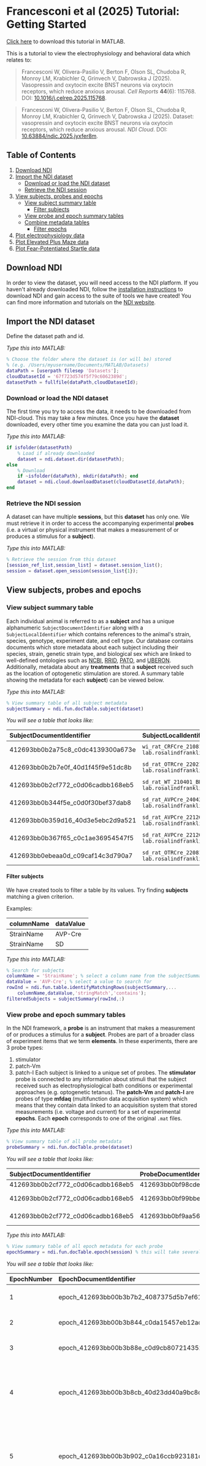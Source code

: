 # Francesconi et al (2025) Tutorial: Getting Started

<a href="https://github.com/VH-Lab/NDI-matlab/raw/refs/heads/main/src/ndi/+ndi/+setup/+conv/+dabrowska/tutorial_gettingstarted.mlx" download>Click here</a> to download this tutorial in MATLAB.

This is a tutorial to view the electrophysiology and behavioral data which relates to:

> Francesconi W, Olivera-Pasilio V, Berton F, Olson SL, Chudoba R, Monroy LM, Krabichler Q, Grinvech V, Dabrowska J (2025). Vasopressin and oxytocin excite BNST neurons via oxytocin receptors, which reduce anxious arousal. *Cell Reports* **44**(6): 115768. DOI: [10.1016/j.celrep.2025.115768](https://doi.org/10.1016/j.celrep.2025.115768).

> Francesconi W, Olivera-Pasilio V, Berton F, Olson SL, Chudoba R, Monroy LM, Krabichler Q, Grinvech V, Dabrowska J (2025). Dataset: vasopressin and oxytocin excite BNST neurons via oxytocin receptors, which reduce anxious arousal. *NDI Cloud*. DOI: [10.63884/ndic.2025.jyxfer8m](https://doi.org/10.63884/ndic.2025.jyxfer8m).

## Table of Contents
1. [Download NDI](#NDI)
2. [Import the NDI dataset](#import)
	- [Download or load the NDI dataset](#dataset)
	- [Retrieve the NDI session](#session)
3. [View subjects, probes and epochs](#metadata)
	- [View subject summary table](#subjects)
        - [Filter subjects](#filterSubjects)
    - [View probe and epoch summary tables](#probes)
    - [Combine metadata tables](#combine)
        - [Filter epochs](#filterEpochs)
4. [Plot electrophysiology data](#electrophysiology)
5. [Plot Elevated Plus Maze data](#EPM)
6. [Plot Fear-Potentiated Startle data](#FPS)

## Download NDI <a name="NDI"></a>
In order to view the dataset, you will need access to the NDI platform. If you haven't already downloaded NDI, follow the [installation instructions](https://vh-lab.github.io/NDI-matlab/NDI-matlab/installation/) to download NDI and gain access to the suite of tools we have created! You can find more information and tutorials on the [NDI website](https://vh-lab.github.io/NDI-matlab/NDI-matlab/).

## Import the NDI dataset <a name="import"></a>
Define the dataset path and id.

*Type this into MATLAB:*
```matlab
% Choose the folder where the dataset is (or will be) stored
% (e.g. /Users/myusername/Documents/MATLAB/Datasets)
dataPath = [userpath filesep 'Datasets'];
cloudDatasetId = '67f723d574f5f79c6062389d';
datasetPath = fullfile(dataPath,cloudDatasetId);
```

### Download or load the NDI dataset <a name="dataset"></a>
The first time you try to access the data, it needs to be downloaded from NDI-cloud. This may take a few minutes. Once you have the **dataset** downloaded, every other time you examine the data you can just load it.

*Type this into MATLAB:*
```matlab
if isfolder(datasetPath)
    % Load if already downloaded
    dataset = ndi.dataset.dir(datasetPath);
else
    % Download
    if ~isfolder(dataPath), mkdir(dataPath); end
    dataset = ndi.cloud.downloadDataset(cloudDatasetId,dataPath);
end
```

### Retrieve the NDI session <a name="session"></a>
A dataset can have multiple **sessions**, but this **dataset** has only one. We must retrieve it in order to access the accompanying experimental **probes** (i.e. a virtual or physical instrument that makes a measurement of or produces a stimulus for a **subject**).

*Type this into MATLAB:*
```matlab
% Retrieve the session from this dataset
[session_ref_list,session_list] = dataset.session_list();
session = dataset.open_session(session_list{1});
```

## View subjects, probes and epochs <a name="metadata"></a>

### View subject summary table <a name="subjects"></a>
Each individual animal is referred to as a **subject** and has a unique alphanumeric `SubjectDocumentIdentifier` along with a `SubjectLocalIdentifier` which contains references to the animal's strain, species, genotype, experiment date, and cell type. Our database contains documents which store metadata about each subject including their species, strain, genetic strain type, and biological sex which are linked to well-defined ontologies such as [NCBI](https://www.ncbi.nlm.nih.gov/Taxonomy/Browser/wwwtax.cgi?mode=Info&id=10116&lvl=3&lin=f&keep=1&srchmode=1&unlock), [RRID](https://rgd.mcw.edu/rgdweb/report/strain/main.html?id=13508588), [PATO](https://www.ebi.ac.uk/ols4/ontologies/pato/classes/http%253A%252F%252Fpurl.obolibrary.org%252Fobo%252FPATO_0000384), and [UBERON](https://www.ebi.ac.uk/ols4/ontologies/uberon/classes/http%253A%252F%252Fpurl.obolibrary.org%252Fobo%252FUBERON_0001880). Additionally, metadata about any **treatments** that a **subject** received such as the location of optogenetic stimulation are stored. A summary table showing the metadata for each **subject**) can be viewed below.

*Type this into MATLAB:*
```matlab
% View summary table of all subject metadata
subjectSummary = ndi.fun.docTable.subject(dataset)
```

*You will see a table that looks like:*

| SubjectDocumentIdentifier | SubjectLocalIdentifier | StrainName | StrainOntology | BackgroundStrainName | BackgroundStrainOntology | GeneticStrainTypeName | SpeciesName | SpeciesOntology | BiologicalSexName | BiologicalSexOntology | OptogeneticTetanusStimulationTargetLocationName | OptogeneticTetanusStimulationTargetLocationOntology |
| :--- | :--- | :--- | :--- | :--- | :--- | :--- | :--- | :--- | :--- | :--- | :--- | :--- |
| 412693bb0b2a75c8_c0dc4139300a673e | `wi_rat_CRFCre_210818_BNST@dabrowska-lab.rosalindfranklin.edu` | CRF-Cre | | WI | RRID:RGD_13508588 | knockin | Rattus norvegicus | NCBITaxon:10116 | male | PATO:0000384 | | |
| 412693bb0b2b7e0f_40d1f45f9e51dc8b | `sd_rat_OTRCre_220214_BNST@dabrowska-lab.rosalindfranklin.edu` | OTR-IRES-Cre | | SD | RRID:RGD_70508 | knockin | Rattus norvegicus | NCBITaxon:10116 | male | PATO:0000384 | | |
| 412693bb0b2cf772_c0d06cadbb168eb5 | `sd_rat_WT_210401_BNSTIII@dabrowska-lab.rosalindfranklin.edu` | SD | RRID:RGD_70508 | | | wildtype | Rattus norvegicus | NCBITaxon:10116 | male | PATO:0000384 | | |
| 412693bb0b344f5e_c0d0f30bef37dab8 | `sd_rat_AVPCre_240425_BNSTI_PVN@dabrowska-lab.rosalindfranklin.edu` | AVP-Cre | | SD | RRID:RGD_70508 | knockin | Rattus norvegicus | NCBITaxon:10116 | male | PATO:0000384 | paraventricular nucleus of hypothalamus | UBERON:0001930 |
| 412693bb0b359d16_40d3e5ebc2d9a521 | `sd_rat_AVPCre_221202_BNSTIII_SCN@dabrowska-lab.rosalindfranklin.edu` |  AVP-Cre| | SD | RRID:RGD_70508 | knockin | Rattus norvegicus | NCBITaxon:10116 | male | PATO:0000384 | suprachiasmatic nucleus | UBERON:0002034 |
| 412693bb0b367f65_c0c1ae36954547f5 | `sd_rat_AVPCre_221205_BNSTI_SON@dabrowska-lab.rosalindfranklin.edu` | AVP-Cre | | SD | RRID:RGD_70508 | knockin | Rattus norvegicus | NCBITaxon:10116 | male | PATO:0000384 | supraoptic nucleus | UBERON:0001929 |
| 412693bb0ebeaa0d_c09caf14c3d790a7 | `sd_rat_OTRCre_220819_175@dabrowska-lab.rosalindfranklin.edu` | OTR-IRES-Cre | | SD | RRID:RGD_70508 | knockin | Rattus norvegicus | NCBITaxon:10116 | male | PATO:0000384 | | |

#### Filter subjects <a name="filterSubjects"></a>
We have created tools to filter a table by its values. Try finding **subjects** matching a given criterion.

Examples:

| columnName | dataValue |
| :--- | :--- |
| StrainName | AVP-Cre |
| StrainName | SD |

*Type this into MATLAB:*
```matlab
% Search for subjects
columnName = 'StrainName'; % select a column name from the subjectSummary table
dataValue = 'AVP-Cre'; % select a value to search for
rowInd = ndi.fun.table.identifyMatchingRows(subjectSummary,...
    columnName,dataValue,'stringMatch','contains');
filteredSubjects = subjectSummary(rowInd,:)
```

### View probe and epoch summary tables <a name="probes"></a>
In the NDI framework, a **probe** is an instrument that makes a measurement of or produces a stimulus for a **subject**. Probes are part of a broader class of experiment items that we term **elements**. In these experiments, there are 3 probe types:
1. stimulator
2. patch-Vm
3. patch-I
Each subject is linked to a unique set of probes. The **stimulator** probe is connected to any information about stimuli that the subject received such as electrophysiological bath conditions or experimental approaches (e.g. optogenetic tetanus). The **patch-Vm** and **patch-I** are probes of type **mfdaq** (multifunction data acquisition system) which means that they contain data linked to an acquisition system that stored measurements (i.e. voltage and current) for a set of experimental **epochs**. Each **epoch** corresponds to one of the original `.mat` files.

*Type this into MATLAB:*
```matlab
% View summary table of all probe metadata
probeSummary = ndi.fun.docTable.probe(dataset)
```

*You will see a table that looks like:*

| SubjectDocumentIdentifier | ProbeDocumentIdentifier | ProbeName | ProbeType | ProbeReference | ProbeLocationName | ProbeLocationOntology | CellTypeName | CellTypeOntology |
| :--- | :--- | :--- | :--- | :--- | :--- | :--- | :--- | :--- |
| 412693bb0b2cf772_c0d06cadbb168eb5 | 412693bb0bf98cde_40ce5a2a60a82dd2 | bath_210401_BNSTIII_a | stimulator | [1] | | | | |
| 412693bb0b2cf772_c0d06cadbb168eb5 | 412693bb0bf99bbe_c0cb88b37570afba | Vm_210401_BNSTIII_a | patch-Vm | [1] | bed nucleus of stria terminalis (BNST) | UBERON:0001880 | Type III BNST neuron | EMPTY:00000170 |
| 412693bb0b2cf772_c0d06cadbb168eb5 | 412693bb0bf9aa56_40ca24db9ac1470d | I_210401_BNSTIII_a | patch-I | [1] | bed nucleus of stria terminalis (BNST) | UBERON:0001880 | Type III BNST neuron | EMPTY:00000170 |

*Type this into MATLAB:*
```matlab
% View summary table of all epoch metadata for each probe
epochSummary = ndi.fun.docTable.epoch(session) % this will take several minutes
```

*You will see a table that looks like:*

| EpochNumber | EpochDocumentIdentifier | ProbeDocumentIdentifier | SubjectDocumentIdentifier | local_t0 | local_t1 | global_t0 | global_t1 | MixtureName | MixtureOntology | ApproachName | ApproachOntology |
| :--- | :--- | :--- | :--- | :--- | :--- | :--- | :--- | :--- | :--- | :--- | :--- |
| 1 | epoch_412693bb00b3b7b2_4087375d5b7ef613 | 412693bb0bf4b173_40d91734313482e2 | 412693bb0b2a75c8_c0dc4139300a673e | 0 | 76.9805 | 18-Aug-2021 15:29:59 | 18-Aug-2021 15:31:16 | arginine-vasopressin | NCIm:C1098706 | | |
| 2 | epoch_412693bb00b3b844_c0da15457eb12ac4 | 412693bb0bf4b173_40d91734313482e2 | 412693bb0b2a75c8_c0dc4139300a673e | 0 | 76.9388 | 18-Aug-2021 15:31:25 | 18-Aug-2021 15:32:42 | arginine-vasopressin | NCIm:C1098706 | | |
| 3 | epoch_412693bb00b3b88e_c0d9cb8072143524 | 412693bb0bf4b173_40d91734313482e2 | 412693bb0b2a75c8_c0dc4139300a673e | 0 | 76.9419 | 18-Aug-2021 15:32:50 | 18-Aug-2021 15:34:07 | arginine-vasopressin | NCIm:C1098706 | | |
| 4 | epoch_412693bb00b3b8cb_40d23dd40a9bc8c5 | 412693bb0bf4b173_40d91734313482e2 | 412693bb0b2a75c8_c0dc4139300a673e | 0 | 76.9453 | 18-Aug-2021 15:43:48 | 18-Aug-2021 15:45:05 | sodium chloride,potassium chloride,sodium bicarbonate,sodium phosphate, monobasic, anhydrous,calcium chloride dihydrate,D-glucose,magnesium chloride hexahydrate,pH,carbogen,osm | NCIm:C0037494,NCIm:C0032825,NCIm:C0074722,NCIm:C1165377,CHEBI:86158,NCIm:C0017725,NCIm:C0724622,NCIm:C4048290,NCIm:CL1445492,NCIm:C0439186 | | |
| 5 | epoch_412693bb00b3b902_c0a16ccb923181df | 412693bb0bf4b173_40d91734313482e2 | 412693bb0b2a75c8_c0dc4139300a673e | 0 | 76.9333 | 18-Aug-2021 15:22:55 | 18-Aug-2021 15:24:12 | sodium chloride,potassium chloride,sodium bicarbonate,sodium phosphate, monobasic, anhydrous,calcium chloride dihydrate,D-glucose,magnesium chloride hexahydrate,pH,carbogen,osm | NCIm:C0037494,NCIm:C0032825,NCIm:C0074722,NCIm:C1165377,CHEBI:86158,NCIm:C0017725,NCIm:C0724622,NCIm:C4048290,NCIm:CL1445492,NCIm:C0439186 | | |
| 6 | epoch_412693bb00b3b93f_c0d772aceb6a808d | 412693bb0bf4b173_40d91734313482e2 | 412693bb0b2a75c8_c0dc4139300a673e | 0 | 76.9298 | 18-Aug-2021 15:24:17 | 18-Aug-2021 15:25:34 | sodium chloride,potassium chloride,sodium bicarbonate,sodium phosphate, monobasic, anhydrous,calcium chloride dihydrate,D-glucose,magnesium chloride hexahydrate,pH,carbogen,osm | NCIm:C0037494,NCIm:C0032825,NCIm:C0074722,NCIm:C1165377,CHEBI:86158,NCIm:C0017725,NCIm:C0724622,NCIm:C4048290,NCIm:CL1445492,NCIm:C0439186 | | |
| 7 | epoch_412693bb00b3b974_c0d54f2d1e92c305 | 412693bb0bf4b173_40d91734313482e2 | 412693bb0b2a75c8_c0dc4139300a673e | 0 | 76.9375 | 18-Aug-2021 15:25:43 | 18-Aug-2021 15:27:00 | sodium chloride,potassium chloride,sodium bicarbonate,sodium phosphate, monobasic, anhydrous,calcium chloride dihydrate,D-glucose,magnesium chloride hexahydrate,pH,carbogen,osm | NCIm:C0037494,NCIm:C0032825,NCIm:C0074722,NCIm:C1165377,CHEBI:86158,NCIm:C0017725,NCIm:C0724622,NCIm:C4048290,NCIm:CL1445492,NCIm:C0439186 | | |

### Combine metadata tables <a name="combine"></a>
Let's combine all metadata so that there is one row per **epoch**.

*Type this into MATLAB:*
```matlab
% Combine all metadata into one table
combinedSummary = ndi.fun.table.join({subjectSummary,probeSummary,epochSummary},...
    'uniqueVariables','EpochDocumentIdentifier');
combinedSummary = ndi.fun.table.moveColumnsLeft(combinedSummary,...
    {'SubjectLocalIdentifier','EpochNumber'})
```

*You will see a table that looks like:*

| SubjectLocalIdentifier | EpochNumber | EpochDocumentIdentifier | SubjectDocumentIdentifier | SpeciesName | SpeciesOntology | StrainName | StrainOntology | GeneticStrainTypeName | BiologicalSexName | BiologicalSexOntology | OptogeneticTetanusStimulationTargetLocationName | OptogeneticTetanusStimulationTargetLocationOntology | ProbeDocumentIdentifier | ProbeName | ProbeType | ProbeReference | ProbeLocationName | ProbeLocationOntology | cellTypeName | cellTypeOntology | local_t0 | local_t1 | global_t0 | global_t1 | MixtureName | MixtureOntology | ApproachName | ApproachOntology |
| :--- | :--- | :--- | :--- | :--- | :--- | :--- | :--- | :--- | :--- | :--- | :--- | :--- | :--- | :--- | :--- | :--- | :--- | :--- | :--- | :--- | :--- | :--- | :--- | :--- | :--- | :--- | :--- | :--- |
| `wi_rat_CRFCre_210818_BNST@dabrowska-lab.rosalindfranklin.edu` | 1 | epoch_412693bb00b3b7b2_4087375d5b7ef613 | 412693bb0b2a75c8_c0dc4139300a673e | Rattus norvegicus | NCBITaxon:10116 | CRF-Cre, WI | RRID:RGD_13508588 | wildtype, knockin | male | PATO:0000384 | | | 412693bb0bf4b173_40d91734313482e2,412693bb0bf4df3a_c0d30c9167e204ef,412693bb0bf4f693_40c45799b1c5e963 | bath_210818_BNST_a,Vm_210818_BNST_a,I_210818_BNST_a | stimulator,patch-Vm,patch-I | [1] | bed nucleus of stria terminalis (BNST) | UBERON:0001880 | | | 0 | 76.9805 | 18-Aug-2021 15:29:59 | 18-Aug-2021 15:31:16 | arginine-vasopressin | NCIm:C1098706 | | |
| `wi_rat_CRFCre_210818_BNST@dabrowska-lab.rosalindfranklin.edu` | 2 | epoch_412693bb00b3b844_c0da15457eb12ac4 | 412693bb0b2a75c8_c0dc4139300a673e | Rattus norvegicus | NCBITaxon:10116 | CRF-Cre, WI | RRID:RGD_13508588 | wildtype, knockin | male | PATO:0000384 | | | 412693bb0bf4b173_40d91734313482e2,412693bb0bf4df3a_c0d30c9167e204ef,412693bb0bf4f693_40c45799b1c5e963 | bath_210818_BNST_a,Vm_210818_BNST_a,I_210818_BNST_a | stimulator,patch-Vm,patch-I | [1] | bed nucleus of stria terminalis (BNST) | UBERON:0001880 | | | 0 | 76.9388 | 18-Aug-2021 15:31:25 | 18-Aug-2021 15:32:42 | arginine-vasopressin | NCIm:C1098706 | | |
| `wi_rat_CRFCre_210818_BNST@dabrowska-lab.rosalindfranklin.edu` | 3 | epoch_412693bb00b3b88e_c0d9cb8072143524 | 412693bb0b2a75c8_c0dc4139300a673e | Rattus norvegicus | NCBITaxon:10116 | CRF-Cre, WI | RRID:RGD_13508588 | wildtype, knockin | male | PATO:0000384 | | | 412693bb0bf4b173_40d91734313482e2,412693bb0bf4df3a_c0d30c9167e204ef,412693bb0bf4f693_40c45799b1c5e963 | bath_210818_BNST_a,Vm_210818_BNST_a,I_210818_BNST_a | stimulator,patch-Vm,patch-I | [1] | bed nucleus of stria terminalis (BNST) | UBERON:0001880 | | | 0 | 76.9419 | 18-Aug-2021 15:32:50 | 18-Aug-2021 15:34:07 | arginine-vasopressin | NCIm:C1098706 | | |
| `wi_rat_CRFCre_210818_BNST@dabrowska-lab.rosalindfranklin.edu` | 4 | epoch_412693bb00b3b8cb_40d23dd40a9bc8c5 | 412693bb0b2a75c8_c0dc4139300a673e | Rattus norvegicus | NCBITaxon:10116 | CRF-Cre, WI | RRID:RGD_13508588 | wildtype, knockin | male | PATO:0000384 | | | 412693bb0bf4b173_40d91734313482e2,412693bb0bf4df3a_c0d30c9167e204ef,412693bb0bf4f693_40c45799b1c5e963 | bath_210818_BNST_a,Vm_210818_BNST_a,I_210818_BNST_a | stimulator,patch-Vm,patch-I | [1] | bed nucleus of stria terminalis (BNST) | UBERON:0001880 | | | 0 | 76.9453 | 18-Aug-2021 15:43:48 | 18-Aug-2021 15:45:05 | sodium chloride,potassium chloride,sodium bicarbonate,sodium phosphate, monobasic, anhydrous,calcium chloride dihydrate,D-glucose,magnesium chloride hexahydrate,pH,carbogen,osm | NCIm:C0037494,NCIm:C0032825,NCIm:C0074722,NCIm:C1165377,CHEBI:86158,NCIm:C0017725,NCIm:C0724622,NCIm:C4048290,NCIm:CL1445492,NCIm:C0439186 | | |
| `wi_rat_CRFCre_210818_BNST@dabrowska-lab.rosalindfranklin.edu` | 5 | epoch_412693bb00b3b902_c0a16ccb923181df | 412693bb0b2a75c8_c0dc4139300a673e | Rattus norvegicus | NCBITaxon:10116 | CRF-Cre, WI | RRID:RGD_13508588 | wildtype, knockin | male | PATO:0000384 | | | 412693bb0bf4b173_40d91734313482e2,412693bb0bf4df3a_c0d30c9167e204ef,412693bb0bf4f693_40c45799b1c5e963 | bath_210818_BNST_a,Vm_210818_BNST_a,I_210818_BNST_a | stimulator,patch-Vm,patch-I | [1] | bed nucleus of stria terminalis (BNST) | UBERON:0001880 | | | 0 | 76.9333 | 18-Aug-2021 15:22:55 | 18-Aug-2021 15:24:12 | sodium chloride,potassium chloride,sodium bicarbonate,sodium phosphate, monobasic, anhydrous,calcium chloride dihydrate,D-glucose,magnesium chloride hexahydrate,pH,carbogen,osm | NCIm:C0037494,NCIm:C0032825,NCIm:C0074722,NCIm:C1165377,CHEBI:86158,NCIm:C0017725,NCIm:C0724622,NCIm:C4048290,NCIm:CL1445492,NCIm:C0439186 | | |
| `wi_rat_CRFCre_210818_BNST@dabrowska-lab.rosalindfranklin.edu` | 6 | epoch_412693bb00b3b93f_c0d772aceb6a808d | 412693bb0b2a75c8_c0dc4139300a673e | Rattus norvegicus | NCBITaxon:10116 | CRF-Cre, WI | RRID:RGD_13508588 | wildtype, knockin | male | PATO:0000384 | | | 412693bb0bf4b173_40d91734313482e2,412693bb0bf4df3a_c0d30c9167e204ef,412693bb0bf4f693_40c45799b1c5e963 | bath_210818_BNST_a,Vm_210818_BNST_a,I_210818_BNST_a | stimulator,patch-Vm,patch-I | [1] | bed nucleus of stria terminalis (BNST) | UBERON:0001880 | | | 0 | 76.9298 | 18-Aug-2021 15:24:17 | 18-Aug-2021 15:25:34 | sodium chloride,potassium chloride,sodium bicarbonate,sodium phosphate, monobasic, anhydrous,calcium chloride dihydrate,D-glucose,magnesium chloride hexahydrate,pH,carbogen,osm | NCIm:C0037494,NCIm:C0032825,NCIm:C0074722,NCIm:C1165377,CHEBI:86158,NCIm:C0017725,NCIm:C0724622,NCIm:C4048290,NCIm:CL1445492,NCIm:C0439186 | | |
| `wi_rat_CRFCre_210818_BNST@dabrowska-lab.rosalindfranklin.edu` | 7 | epoch_412693bb00b3b974_c0d54f2d1e92c305 | 412693bb0b2a75c8_c0dc4139300a673e | Rattus norvegicus | NCBITaxon:10116 | CRF-Cre, WI | RRID:RGD_13508588 | wildtype, knockin | male | PATO:0000384 | | | 412693bb0bf4b173_40d91734313482e2,412693bb0bf4df3a_c0d30c9167e204ef,412693bb0bf4f693_40c45799b1c5e963 | bath_210818_BNST_a,Vm_210818_BNST_a,I_210818_BNST_a | stimulator,patch-Vm,patch-I | [1] | bed nucleus of stria terminalis (BNST) | UBERON:0001880 | | | 0 | 76.9375 | 18-Aug-2021 15:25:43 | 18-Aug-2021 15:27:00 | sodium chloride,potassium chloride,sodium bicarbonate,sodium phosphate, monobasic, anhydrous,calcium chloride dihydrate,D-glucose,magnesium chloride hexahydrate,pH,carbogen,osm | NCIm:C0037494,NCIm:C0032825,NCIm:C0074722,NCIm:C1165377,CHEBI:86158,NCIm:C0017725,NCIm:C0724622,NCIm:C4048290,NCIm:CL1445492,NCIm:C0439186 | | |

#### Filter epochs <a name="filterEpochs"></a>
Try finding epochs matching a given criterion.
Examples:

| columnName | dataValue | stringMatch |
| :--- | :--- | :--- |
| ApproachName | optogenetic | contains |
| MixtureName | FE201874 | contains |
| CellTypeName | Type I BNST neuron | identical |
| global_t0 | Jun-2023 | contains |

*Type this into MATLAB:*
```matlab
% Search for epochs
columnName = 'ApproachName';
dataValue = 'optogenetic';
stringMatch = 'contains';
rowInd = ndi.fun.table.identifyMatchingRows(combinedSummary,...
    columnName,dataValue,'stringMatch',stringMatch);
filteredEpochs = combinedSummary(rowInd,:)
```

## Plot electrophysiology data <a name="electrophysiology"></a>
Each **subject** is associated with a set of experimental **epochs**. One **epoch** corresponds to one of the original `.mat` files. Select a **subject** to view that subject's **epochs** and the associated stimulus conditions for each epoch. This may take a minute to load.

*Type this into MATLAB:*
```matlab
% Select a subject
subjectName = 'sd_rat_AVPCre_230706_BNSTIII_SON@dabrowska-lab.rosalindfranklin.edu'; % select a subject
subjectID = subjectSummary.SubjectDocumentIdentifier;
subjectNames = subjectSummary.SubjectLocalIdentifier;
subjectIndex = strcmpi(subjectNames,subjectName);
epochIndex = ndi.fun.table.identifyMatchingRows(combinedSummary,...
    'SubjectDocumentIdentifier',subjectID{subjectIndex});

% Check that the subject has epochs
if ~any(epochIndex)
    error(['This subject is part of the behavioral dataset. ' ...
        'Please select a subject in the electrophysiology dataset.'])
end

% Get the patch-Vm probe
patchVm = session.getprobes('subject_id',subjectID{subjectIndex},...
    'type','patch-Vm');
patchVm = patchVm{1};

% Get the patch-I probe
patchI = session.getprobes('subject_id',subjectID{subjectIndex},...
    'type','patch-I');
patchI = patchI{1};

% View summary table of epochs for this subject
epochConditions = combinedSummary(epochIndex,:)
```

Select an **epoch** to view the associated electrophysiology traces. This may take a minute to load.

*Type this into MATLAB:*
```matlab
% Select an epoch
epochNum = 3; % select an epoch

% Read the patch-Vm timeseries
[dataVm,time] = patchVm.readtimeseries(epochNum,-inf,inf);

% Read the patch-I timeseries
[dataI,~] = patchI.readtimeseries(epochNum,-inf,inf);

% Find indices where traces start and end
traceStarts = find(diff([1;isnan(dataI)]) == -1);
traceEnds = find(diff([isnan(dataI);0]) == 1);

% Get number of current steps and number of timepoints per step
numSteps = numel(traceStarts);
numTimepoints = max(traceEnds - traceStarts) + 1;

% Reformat data into a matrix (time x steps)
timeMatrix = time(1:numTimepoints);
dataVmMatrix = nan(numTimepoints,numSteps);
dataIMatrix = nan(numTimepoints,numSteps);
for i = 1:numSteps
    dataVmMatrix(:,i) = dataVm(traceStarts(i):traceEnds(i));
    dataIMatrix(:,i) = dataI(traceStarts(i):traceEnds(i));
end

% Get current step values
[~,rowInd] = max(abs(dataIMatrix));
colInd = 1:size(dataIMatrix,2);
ind = sub2ind(size(dataIMatrix),rowInd,colInd);
currentSteps = dataIMatrix(ind);

% Plot reformatted traces
figure; hold on; ax = gca;
colormap(ax, turbo); clim(ax, [min(currentSteps) max(currentSteps)]);
colors = turbo(max(currentSteps) - min(currentSteps) + 1);
for i = 1:size(dataVmMatrix, 2) % Iterate through each column of dataVmMatrix
    colorInd = currentSteps(i) - min(currentSteps) + 1;
    plot(ax,timeMatrix, dataVmMatrix(:, i), 'Color', colors(colorInd, :));
end
xlabel('Time (s)'); ylabel('Voltage (mV)')
cb = colorbar(ax); cb.Label.String = 'Current (pA)';
```

*You will see a plot that looks like:*

![Electrophysiology traces](electrophysiology_traces.png)

## Plot Elevated Plus Maze data <a name="EPM"></a>

*Type this into MATLAB:*
```matlab
% Get Elevated Plus Maze documents/table
query = ndi.query('ontologyTableRow.names','contains_string','Elevated Plus Maze');
docsEPM = session.database_search(query);
tableEPM = ndi.fun.doc.ontologyTableRowDoc2Table(docsEPM); tableEPM = tableEPM{1};
varEPM = tableEPM.Properties.VariableNames;

% Get list of all variables
[fullNames,shortNames,ontologyNodes] = ...
    ndi.fun.doc.ontologyTableRowVars(session);

% Reorganize table variables
tableEPM = ndi.fun.table.moveColumnsLeft(tableEPM,{'SubjectLocalIdentifier',...
    'Treatment_CNOOrSalineAdministration','ExperimentalGroupCode',...
    'ElevatedPlusMaze_TestIdentifier','DataExclusionFlag'})
```

*You will see a table that looks like:*

| SubjectLocalIdentifier | Treatment_CNOOrSalineAdministration | ExperimentalGroupCode | ElevatedPlusMaze_TestIdentifier | DataExclusionFlag | ElevatedPlusMaze_OpenArmNorth_Entries | ElevatedPlusMaze_OpenArmSouth_Entries | ElevatedPlusMaze_OpenArmTotalEntries | ElevatedPlusMaze_OpenArmNorth_HeadEntries | ElevatedPlusMaze_OpenArmSouth_HeadEntries | ElevatedPlusMaze_OpenArmTotalHeadEntries | ElevatedPlusMaze_OpenArmNorth_Time | ElevatedPlusMaze_OpenArmSouth_Time | ElevatedPlusMaze_OpenArmTotalTime | ElevatedPlusMaze_OpenArmTotal_PercentTimeDuringTestDuration | ElevatedPlusMaze_OpenArmNorth_LatencyToFirstEntry | ElevatedPlusMaze_OpenArmSouth_LatencyToFirstEntry | ElevatedPlusMaze_OpenArmTotalLatencyToFirstEntry | ElevatedPlusMaze_OpenArmNorth_TimeMovingTowards | ElevatedPlusMaze_OpenArmSouth_TimeMovingTowards | ElevatedPlusMaze_OpenArmTotalTimeMovingTowards | ElevatedPlusMaze_OpenArmNorth_TimeFreezing | ElevatedPlusMaze_OpenArmSouth_TimeFreezing | ElevatedPlusMaze_OpenArmTotalTimeFreezing | ElevatedPlusMaze_ClosedArmWest_Entries | ElevatedPlusMaze_ClosedArmEast_Entries | ElevatedPlusMaze_ClosedArmTotalEntries | ElevatedPlusMaze_ClosedArmWest_HeadEntries | ElevatedPlusMaze_ClosedArmEast_HeadEntries | ElevatedPlusMaze_ClosedArmTotalHeadEntries | ElevatedPlusMaze_ClosedArmWest_Time | ElevatedPlusMaze_ClosedArmEast_Time | ElevatedPlusMaze_ClosedArmTotalTime | ElevatedPlusMaze_ClosedArmTotal_PercentTimeDuringTestDuration | ElevatedPlusMaze_ClosedArmWest_LatencyToFirstEntry | ElevatedPlusMaze_ClosedArmEast_LatencyToFirstEntry | ElevatedPlusMaze_ClosedArmTotalLatencyToFirstEntry | ElevatedPlusMaze_ClosedArmWest_TimeMovingTowards | ElevatedPlusMaze_ClosedArmEast_TimeMovingTowards | ElevatedPlusMaze_ClosedArmTotalTimeMovingTowards | ElevatedPlusMaze_ClosedArmWest_TimeFreezing | ElevatedPlusMaze_ClosedArmEast_TimeFreezing | ElevatedPlusMaze_ClosedArmTotalTimeFreezing | ElevatedPlusMaze_Center_Entries | ElevatedPlusMaze_Center_HeadEntries | ElevatedPlusMaze_Center_Time | ElevatedPlusMaze_Center_PercentTimeDuringTestDuration | ElevatedPlusMaze_Center_LatencyToFirstEntry | ElevatedPlusMaze_Center_TimeMovingTowards | ElevatedPlusMaze_Center_TimeFreezing | ElevatedPlusMaze_TestDuration |
| :--- | :--- | :--- | :--- | :--- | :--- | :--- | :--- | :--- | :--- | :--- | :--- | :--- | :--- | :--- | :--- | :--- | :--- | :--- | :--- | :--- | :--- | :--- | :--- | :--- | :--- | :--- | :--- | :--- | :--- | :--- | :--- | :--- | :--- | :--- | :--- | :--- | :--- | :--- | :--- | :--- | :--- | :--- | :--- | :--- | :--- | :--- | :--- | :--- | :--- | :--- |
| `sd_rat_OTRCre_220819_175@dabrowska-lab.rosalindfranklin.edu` | Saline | 1 | 18 | false | 4 | 5 | 9 | 13 | 12 | 25 | 46.3 | 59.9 | 106.2 | 35.4000 | 0 | 18.4000 | 18.4 | 101.8 | 90.4 | 192.2 | 2.3 | 7 | 9.3 | 7 | 11 | 18 | 9 | 14 | 23 | 52.6 | 73.4 | 126 | 42 | 49.5 | 39.3 | 88.8 | 99.4 | 94.1 | 193.5 | 0 | 9.3 | 9.3 | 26 | 46 | 67.9000 | 22.6333 | 14.4000 | 188.9000 | 1.5000 | 300 |
| `sd_rat_OTRCre_220819_180@dabrowska-lab.rosalindfranklin.edu` | Saline | 1 | 19 | false | 3 | 3 | 6 | 11 | 12 | 23 | 52.3 | 65.3 | 117.6 | 39.2000 | 0 | 37.3000 | 37.3 | 94.8 | 96.1 | 190.9 | 0 | 13.3 | 13.3 | 4 | 5 | 9 | 8 | 9 | 17 | 62.6 | 39 | 101.6 | 33.8667 | 53.9 | 22.2 | 76.1 | 99.8 | 80.5 | 180.3 | 0 | 0 | 0 | 15 | 40 | 80.8000 | 26.9333 | 18.4000 | 221.7000 | 7.4000 | 300 |
| `sd_rat_OTRCre_220819_181@dabrowska-lab.rosalindfranklin.edu` | CNO | 1 | 26 | false | 4 | 0 | 4 | 9 | 22 | 31 | 8.2 | 0 | 8.2 | 2.7333 | 46.9000 | | 46.9 | 80.3 | 89.4 | 169.7 | 1.3 | 0 | 1.3 | 10 | 15 | 25 | 7 | 19 | 26 | 73.6 | 124.5 | 198.1 | 66.0333 | 9.9 | 1.2 | 11.1 | 128.5 | 100.5 | 229 | 6.8 | 15.1 | 21.9 | 29 | 54 | 93.6000 | 31.2000 | 0 | 254.3000 | 6.6000 | 300 |
| `sd_rat_OTRCre_220819_183@dabrowska-lab.rosalindfranklin.edu` | CNO | 1 | 13 | false | 6 | 4 | 10 | 8 | 13 | 21 | 37.2 | 67.9 | 105.1 | 35.0333 | 0 | 26.7000 | 26.7 | 95.6 | 71.9 | 167.5 | 0 | 7.3 | 7.3 | 4 | 8 | 12 | 11 | 9 | 20 | 59.4 | 68.4 | 127.8 | 42.6000 | 84.4 | 65.2 | 149.6 | 112 | 77.6 | 189.6 | 9 | 3.5 | 12.5 | 22 | 37 | 67.1000 | | 22.9000 | 199 | 10.3000 | 300 |
| `sd_rat_OTRCre_220819_195@dabrowska-lab.rosalindfranklin.edu` | Saline | 1 | 22 | false | 4 | 9 | 13 | 7 | 30 | 37 | 34.5 | 111.2 | 145.7 | 48.5667 | 30.9000 | 45.7000 | 76.6 | 82.9 | 59.3 | 142.2 | 1.9 | 18.3 | 20.2 | 4 | 3 | 7 | 7 | 8 | 15 | 26.4 | 26.3 | 52.7 | 17.5667 | 15.3 | 1.6 | 16.9 | 23.1 | 68.7 | 91.8 | 0 | 0 | 0 | 21 | 46 | 101.6000 | 33.8667 | 0 | 169.1000 | 16.9000 | 300 |

Select a variable to view it's definition and plot the data.

*Type this into MATLAB:*
```matlab
% Define grouping and plotting variables
groupingVariable = 'Treatment_CNOOrSalineAdministration';
plottingVariable = 'ElevatedPlusMaze_OpenArmNorth_Entries'; % select a variable to plot

% Look up the variable in the ontology
termIndex = strcmpi(shortNames,plottingVariable);
termID = ontologyNodes{termIndex};
[id,name,prefix,definition,synonyms,shortName] = ...
    ndi.ontology.lookup(termID);

% Get valid row indices
validationFunc = @(x) isnumeric(x) && isscalar(x) && ~isnan(x);
validRows = ~tableEPM.DataExclusionFlag; % missing mCherry expression
if iscell(tableEPM.(plottingVariable)) % missing data points
    validRows = validRows & cellfun(validationFunc,tableEPM.(plottingVariable)); 
else
    validRows = validRows & arrayfun(validationFunc,tableEPM.(plottingVariable));
end

% Display the variable's id, name, definition, and short name
termInfo = cell2table({id,name,definition,shortName}',...
    'RowNames',{'id','name','definition','shortName'},...
    'VariableNames',{'value'})
```

*You will see a table that looks like:*

| Property | Value |
| :--- | :--- |
| id | EMPTY:00000100 |
| name | Elevated Plus Maze: open arm (north) - entries |
| definition | In the Elevated Plus Maze task, this counts the number of times the animal's body (typically defined by its center point or a significant portion) fully enters the user-defined zone designated as 'Open Arm (North)'. The 'Open Arm (North)' is one of the two open arms, distinguished by its assigned 'north' orientation or designation in the experimental setup. Unit of measure: count |
| shortName | ElevatedPlusMaze_OpenArmNorth_Entries |

*Type this into MATLAB:*
```matlab
% Plot data
x = categorical(tableEPM{validRows,groupingVariable});
y = tableEPM{validRows,plottingVariable}; if iscell(y), y = cell2mat(y); end
figure; violinplot(y,x,'GroupOrder',{'Saline','CNO'});
ylabel(fullNames{termIndex})
```

*You will see a plot that looks like:*

![Elevated Plus Maze](elevated_plus_maze.png)

## Plot Fear-Potentiated Startle data <a name="FPS"></a>

*Type this into MATLAB:*
```matlab
% Get Fear-Potentiated documents/table
query = ndi.query('ontologyTableRow.names','contains_string','Fear-Potentiated Startle');
docsFPS = session.database_search(query);
tableFPS = ndi.fun.doc.ontologyTableRowDoc2Table(docsFPS); tableFPS = tableFPS{1};

% Reorganize table variables
tableFPS = ndi.fun.table.moveColumnsLeft(tableFPS,{'Fear_potentiatedStartle_ExperimentalPhaseOrTestName',...
    'SubjectLocalIdentifier'})
```

*You will see a table that looks like:*

| Fear_potentiatedStartle_ExperimentalPhaseOrTestName | SubjectLocalIdentifier | ExperimentalTrialNumber | Fear_potentiatedStartle_TrialTypeIdentifier | Fear_potentiatedStartle_ApparatusChamberIdentifier | ExperimentalGroupCode | AcousticStartleResponse_NumberOfSamples | AcousticStartleResponse_SamplingRate | AcousticStartleResponse_StartleWindowOnsetAmplitude | AcousticStartleResponse_MaximumAmplitude | AcousticStartleResponse_TimeToMaximumAmplitude | AcousticStartleResponse_AverageAmplitude | ExperimentTrialExecutionTimestamp |
| :--- | :--- | :--- | :--- | :--- | :--- | :--- | :--- | :--- | :--- | :--- | :--- | :--- |
| Pre-test 1 | `sd_rat_OTRCre_220819_175@dabrowska-lab.rosalindfranklin.edu` | 1 | Startle 95 dB Trial | 1 | 3 | 200 | 1000 | 2 | 18 | 64 | 5 | 8/19/2022 10:27:46 AM |
| Pre-test 1 | `sd_rat_OTRCre_220819_175@dabrowska-lab.rosalindfranklin.edu` | 2 | Startle 95 dB Trial | 1 | 3 | 200 | 1000 | 2 | 27 | 45 | 6 | 8/19/2022 10:28:19 AM |
| Pre-test 1 | `sd_rat_OTRCre_220819_175@dabrowska-lab.rosalindfranklin.edu` | 3 | Startle 95 dB Trial | 1 | 3 | 200 | 1000 | 2 | 21 | 47 | 4 | 8/19/2022 10:28:52 AM |
| Pre-test 1 | `sd_rat_OTRCre_220819_175@dabrowska-lab.rosalindfranklin.edu` | 4 | Startle 95 dB Trial | 1 | 3 | 200 | 1000 | 4 | 21 | 104 | 6 | 8/19/2022 10:29:24 AM |
| Pre-test 1 | `sd_rat_OTRCre_220819_175@dabrowska-lab.rosalindfranklin.edu` | 5 | Startle 95 dB Trial | 1 | 3 | 200 | 1000 | 62 | 66 | 2 | 13 | 8/19/2022 10:29:57 AM |

We can reanalyze this data to get the values reported in the paper (e.g. % of cued and non-cued fear).

*Type this into MATLAB:*
```matlab
% Get list of all variables
[fullNames,shortNames,ontologyNodes] = ...
    ndi.fun.doc.ontologyTableRowVars(session);

% Get average startle amplitude for each context, subject, and trial
tableStartleAmplitude = groupsummary(tableFPS,...
    {'Fear_potentiatedStartle_ExperimentalPhaseOrTestName','SubjectLocalIdentifier',...
    'Fear_potentiatedStartle_TrialTypeIdentifier'},...
    'mean','AcousticStartleResponse_MaximumAmplitude');
experimentalPhases = unique(tableStartleAmplitude.Fear_potentiatedStartle_ExperimentalPhaseOrTestName);
experimentalPhases = experimentalPhases(contains(experimentalPhases,'Cue test'));

% Get row indices corresponding to each trial type
lightNoiseRows = strcmpi(tableStartleAmplitude.Fear_potentiatedStartle_TrialTypeIdentifier,'FPS (L+N) Testing Trial');
noiseOnlyRows = strcmpi(tableStartleAmplitude.Fear_potentiatedStartle_TrialTypeIdentifier,'FPS (N) Testing Trial');
startleRows = strcmpi(tableStartleAmplitude.Fear_potentiatedStartle_TrialTypeIdentifier,'Startle 95 dB Trial');

% Get tables of startle amplitude for each trial type
tableLightNoise = tableStartleAmplitude(lightNoiseRows,...
    {'Fear_potentiatedStartle_ExperimentalPhaseOrTestName','SubjectLocalIdentifier','mean_AcousticStartleResponse_MaximumAmplitude'});
tableNoiseOnly = tableStartleAmplitude(noiseOnlyRows,...
    {'Fear_potentiatedStartle_ExperimentalPhaseOrTestName','SubjectLocalIdentifier','mean_AcousticStartleResponse_MaximumAmplitude'});
tableStartle = tableStartleAmplitude(startleRows,...
    {'Fear_potentiatedStartle_ExperimentalPhaseOrTestName','SubjectLocalIdentifier','mean_AcousticStartleResponse_MaximumAmplitude'});

% Rename startle amplitude variable
tableLightNoise = renamevars(tableLightNoise,'mean_AcousticStartleResponse_MaximumAmplitude','startleAmplitudeLightNoise');
tableNoiseOnly = renamevars(tableNoiseOnly,'mean_AcousticStartleResponse_MaximumAmplitude','startleAmplitudeNoiseOnly');
tableStartle = renamevars(tableStartle,'mean_AcousticStartleResponse_MaximumAmplitude','startleAmplitudeStartle');

% Join trial type tables
tableCueTest = join(tableLightNoise,tableNoiseOnly,...
    'Keys',{'Fear_potentiatedStartle_ExperimentalPhaseOrTestName','SubjectLocalIdentifier'});
tableCueTest = join(tableCueTest,tableStartle,...
    'Keys',{'Fear_potentiatedStartle_ExperimentalPhaseOrTestName','SubjectLocalIdentifier'});

% Calculate cued fear %
tableCueTest.cuedFear = 100*(tableCueTest.startleAmplitudeLightNoise - ...
    tableCueTest.startleAmplitudeNoiseOnly)./...
    tableCueTest.startleAmplitudeNoiseOnly; % 100*(LN - N)/N

% Calculate non-cued fear %
tableCueTest.nonCuedFear = 100*(tableCueTest.startleAmplitudeNoiseOnly - ...
    tableCueTest.startleAmplitudeStartle)./...
    tableCueTest.startleAmplitudeStartle; % 100*(N - S)/S

varFPS = tableCueTest.Properties.VariableNames;

% Display table
tableCueTest
```

*You will see a table that looks like:*

| Fear_potentiatedStartle_ExperimentalPhaseOrTestName | SubjectLocalIdentifier | startleAmplitudeLightNoise | startleAmplitudeNoiseOnly | startleAmplitudeStartle | cuedFear | nonCuedFear |
| :--- | :--- | :--- | :--- | :--- | :--- | :--- |
| Cue test 1 | `sd_rat_OTRCre_220819_175@dabrowska-lab.rosalindfranklin.edu` | 38.7 | 28.4 | 22.1 | 36.268 | 28.507 |
| Cue test 1 | `sd_rat_OTRCre_220819_180@dabrowska-lab.rosalindfranklin.edu` | 91.5 | 46.1 | 22.5 | 98.482 | 104.89 |
| Cue test 1 | `sd_rat_OTRCre_220819_181@dabrowska-lab.rosalindfranklin.edu` | 87 | 13.8 | 11.5 | 530.43 | 20 |
| Cue test 1 | `sd_rat_OTRCre_220819_183@dabrowska-lab.rosalindfranklin.edu` | 104.5 | 85.9 | 26.8 | 21.653 | 220.52 |
| Cue test 1 | `sd_rat_OTRCre_220819_195@dabrowska-lab.rosalindfranklin.edu` | 214.1 | 36.2 | 53.8 | 491.44 | -32.714 |

Select an experimental phase and plotting variable to plot the data.

*Type this into MATLAB:*
```matlab
% Choose an experimental phase
experimentalPhase = 'Cue test 2'; % select experimental phase

% Define grouping and plotting variables
groupingVariable = 'Treatment_CNOOrSalineAdministration';
plottingVariable = 'cuedFear'; % select variable to plot
plottingVariable = plottingVariable{1};

% Add grouping variable info from EPM table
tableCueTest = join(tableCueTest,tableEPM(:,{'SubjectLocalIdentifier',groupingVariable}));

% Get row indices corresponding to the experimental phase
phaseRows = strcmpi(tableCueTest.Fear_potentiatedStartle_ExperimentalPhaseOrTestName,experimentalPhase{1});

% Plot data
x = categorical(tableCueTest{phaseRows,groupingVariable});
y = tableCueTest{phaseRows,plottingVariable};
figure; violinplot(y,x,'GroupOrder',{'Saline','CNO'});
ylabel(plottingVariable)
```

*You will see a plot that looks like:*

![Fear-Potentiated Startle](fear_potentiated_startle.png)
